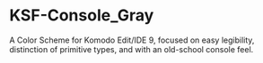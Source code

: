 # KSF-Console_Gray
A Color Scheme for Komodo Edit/IDE 9, focused on easy legibility, distinction of primitive types, and with an old-school console feel.
